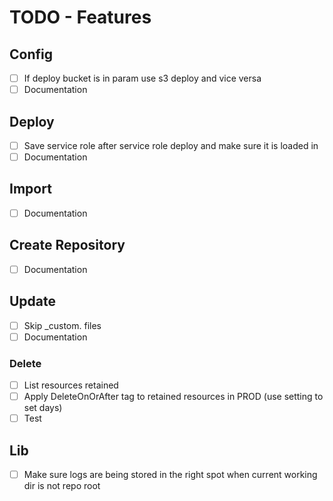 # TODO - Features

## Config

- [ ] If deploy bucket is in param use s3 deploy and vice versa
- [ ] Documentation

## Deploy

- [ ] Save service role after service role deploy and make sure it is loaded in
- [ ] Documentation

## Import

- [ ] Documentation

## Create Repository

- [ ] Documentation

## Update

- [ ] Skip _custom. files
- [ ] Documentation

### Delete

- [ ] List resources retained
- [ ] Apply DeleteOnOrAfter tag to retained resources in PROD (use setting to set days)
- [ ] Test

## Lib

- [ ] Make sure logs are being stored in the right spot when current working dir is not repo root
